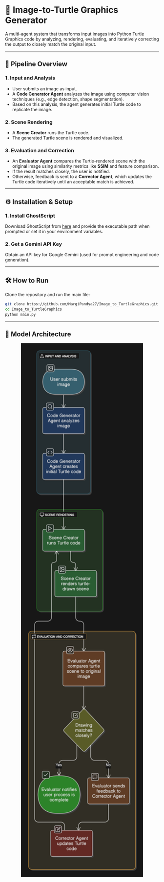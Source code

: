 # 🐢 Image-to-Turtle Graphics Generator

A multi-agent system that transforms input images into Python Turtle Graphics code by analyzing, rendering, evaluating, and iteratively correcting the output to closely match the original input.

---

## 🚀 Pipeline Overview

### 1. **Input and Analysis**
- User submits an image as input.
- A **Code Generator Agent** analyzes the image using computer vision techniques (e.g., edge detection, shape segmentation).
- Based on this analysis, the agent generates initial Turtle code to replicate the image.

### 2. **Scene Rendering**
- A **Scene Creator** runs the Turtle code.
- The generated Turtle scene is rendered and visualized.

### 3. **Evaluation and Correction**
- An **Evaluator Agent** compares the Turtle-rendered scene with the original image using similarity metrics like **SSIM** and feature comparison.
- If the result matches closely, the user is notified.
- Otherwise, feedback is sent to a **Corrector Agent**, which updates the Turtle code iteratively until an acceptable match is achieved.

---

## ⚙️ Installation & Setup

### 1. Install GhostScript
Download GhostScript from [here](https://ghostscript.com/releases/gsdnld.html) and provide the executable path when prompted or set it in your environment variables.

### 2. Get a Gemini API Key
Obtain an API key for Google Gemini (used for prompt engineering and code generation).

---

## 🛠️ How to Run

Clone the repository and run the main file:

```bash
git clone https://github.com/MargiPandya27/Image_to_TurtleGraphics.git
cd Image_to_TurtleGraphics
python main.py
```

---

## 📌 Model Architecture

<p align="center">
  <img src="https://github.com/MargiPandya27/Image_to_TurtleGraphics/blob/main/model_diagram.svg" width="400" alt="Model Diagram">
</p>
